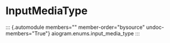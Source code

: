 # InputMediaType

::: {.automodule members="" member-order="bysource" undoc-members="True"}
aiogram.enums.input_media_type
:::
